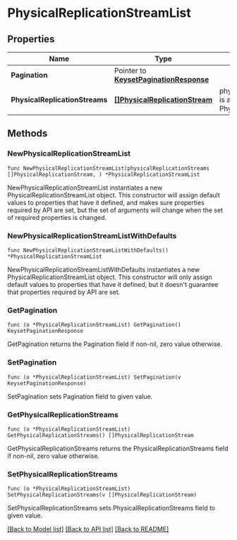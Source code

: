 # PhysicalReplicationStreamList

## Properties

Name | Type | Description | Notes
------------ | ------------- | ------------- | -------------
**Pagination** | Pointer to [**KeysetPaginationResponse**](KeysetPaginationResponse.md) |  | [optional] 
**PhysicalReplicationStreams** | [**[]PhysicalReplicationStream**](PhysicalReplicationStream.md) | physical_replication_streams is a list of PhysicalReplicationStreams. | 

## Methods

### NewPhysicalReplicationStreamList

`func NewPhysicalReplicationStreamList(physicalReplicationStreams []PhysicalReplicationStream, ) *PhysicalReplicationStreamList`

NewPhysicalReplicationStreamList instantiates a new PhysicalReplicationStreamList object.
This constructor will assign default values to properties that have it defined,
and makes sure properties required by API are set, but the set of arguments
will change when the set of required properties is changed.

### NewPhysicalReplicationStreamListWithDefaults

`func NewPhysicalReplicationStreamListWithDefaults() *PhysicalReplicationStreamList`

NewPhysicalReplicationStreamListWithDefaults instantiates a new PhysicalReplicationStreamList object.
This constructor will only assign default values to properties that have it defined,
but it doesn't guarantee that properties required by API are set.

### GetPagination

`func (o *PhysicalReplicationStreamList) GetPagination() KeysetPaginationResponse`

GetPagination returns the Pagination field if non-nil, zero value otherwise.

### SetPagination

`func (o *PhysicalReplicationStreamList) SetPagination(v KeysetPaginationResponse)`

SetPagination sets Pagination field to given value.

### GetPhysicalReplicationStreams

`func (o *PhysicalReplicationStreamList) GetPhysicalReplicationStreams() []PhysicalReplicationStream`

GetPhysicalReplicationStreams returns the PhysicalReplicationStreams field if non-nil, zero value otherwise.

### SetPhysicalReplicationStreams

`func (o *PhysicalReplicationStreamList) SetPhysicalReplicationStreams(v []PhysicalReplicationStream)`

SetPhysicalReplicationStreams sets PhysicalReplicationStreams field to given value.


[[Back to Model list]](../README.md#documentation-for-models) [[Back to API list]](../README.md#documentation-for-api-endpoints) [[Back to README]](../README.md)



